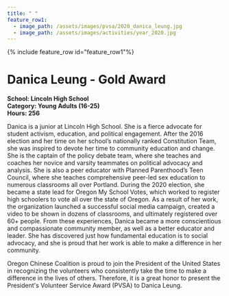 ```yaml
---
title: " "
feature_row1:
  - image_path: /assets/images/pvsa/2020_danica_leung.jpg
  - image_path: /assets/images/activities/year_2020.jpg
---
```


{% include feature_row id="feature_row1"%}

# Danica Leung - Gold Award

**School: Lincoln High School**  
**Category: Young Adults (16-25)**  
**Hours: 256**  

Danica is a junior at Lincoln High School. She is a fierce advocate for student activism, education, and political engagement. After the 2016 election and her time on her school’s nationally ranked Constitution Team, she was inspired to devote her time to community education and change. She is the captain of the policy debate team, where she teaches and coaches her novice and varsity teammates on political advocacy and analysis. She is also a peer educator with Planned Parenthood’s Teen Council, where she teaches comprehensive peer-led sex education to  numerous classrooms all over Portland. During the 2020 election, she became a state lead for Oregon My School Votes, which worked to register high schoolers to vote all over the state of Oregon. As a result of her work, the organization launched a successful social media campaign, created a video to be shown in dozens of classrooms, and ultimately registered over 60+ people. From these experiences, Danica became a more conscientious and compassionate community member, as well as a better educator and leader. She has discovered just how fundamental education is to social advocacy, and she is proud that her work is able to make a difference in her community.

Oregon Chinese Coalition is proud to join the President of the United States in recognizing the volunteers who consistently take the time to make a difference in the lives of others. Therefore, it is a great honor to present the President's Volunteer Service Award (PVSA) to Danica Leung.
